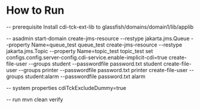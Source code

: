 # How to Run
-- prerequisite
Install cdi-tck-ext-lib to glassfish/domains/domain1/lib/applib


-- asadmin
start-domain
create-jms-resource --restype jakarta.jms.Queue --property Name=queue_test queue_test
create-jms-resource --restype jakarta.jms.Topic --property Name=topic_test topic_test
set configs.config.server-config.cdi-service.enable-implicit-cdi=true
create-file-user --groups student --passwordfile password.txt student
create-file-user --groups printer --passwordfile password.txt printer
create-file-user --groups student:alarm --passwordfile password.txt alarm


-- system properties
cdiTckExcludeDummy=true

-- run
mvn clean verify

